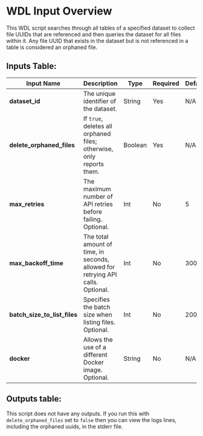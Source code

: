 # WDL Input Overview

This WDL script searches through all tables of a specified dataset to collect file UUIDs that are referenced and then queries the dataset for all files within it. Any file UUID that exists in the dataset but is not referenced in a table is considered an orphaned file.

## Inputs Table:
| Input Name                  | Description                                                                                     | Type     | Required | Default |
|-----------------------------|-------------------------------------------------------------------------------------------------|----------|----------|---------|
| **dataset_id**               | The unique identifier of the dataset.                                                           | String   | Yes      | N/A     |
| **delete_orphaned_files**    | If `true`, deletes all orphaned files; otherwise, only reports them.                            | Boolean  | Yes      | N/A     |
| **max_retries**              | The maximum number of API retries before failing. Optional.                                     | Int      | No       | 5       |
| **max_backoff_time**         | The total amount of time, in seconds, allowed for retrying API calls. Optional.                 | Int      | No       | 300     |
| **batch_size_to_list_files** | Specifies the batch size when listing files. Optional.                                          | Int      | No       | 20000   |
| **docker**                   | Allows the use of a different Docker image. Optional.                                           | String   | No       | N/A     |

## Outputs table:
This script does not have any outputs. If you run this with `delete_orphaned_files` set to `false` then you can view the logs lines, including the orphaned uuids, in the stderr file.